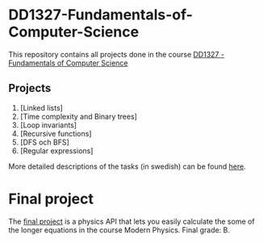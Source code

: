 # DD1327-Fundamentals-of-Computer-Science

This repository contains all projects done in the course [DD1327 - Fundamentals of Computer Science](https://www.kth.se/social/course/DD1327/)

## Projects 

1. [Linked lists]
2. [Time complexity and Binary trees]
3. [Loop invariants]
4. [Recursive functions]
5. [DFS och BFS]
6. [Regular expressions]

More detailed descriptions of the tasks (in swedish) can be found [here](https://github.com/yourbasic/grudat20).

# Final project 

The [final project](https://github.com/jenly1/API-Modern-Physics) is a physics API that lets you easily calculate the some of the longer equations in the course Modern Physics. Final grade: B.
